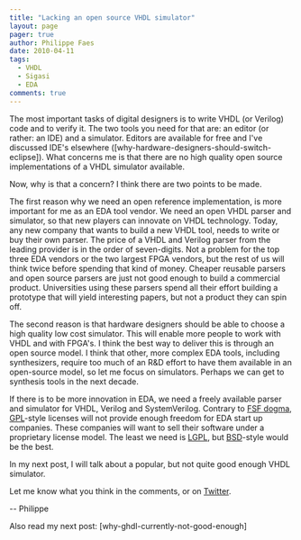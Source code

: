 ```yaml
---
title: "Lacking an open source VHDL simulator"
layout: page 
pager: true
author: Philippe Faes
date: 2010-04-11
tags: 
  - VHDL
  - Sigasi
  - EDA
comments: true
---
```

The most important tasks of digital designers is to write VHDL (or Verilog) code and to verify it. The two tools you need for that are: an editor (or rather: an IDE) and a simulator. Editors are available for free and I've discussed IDE's elsewhere ([why-hardware-designers-should-switch-eclipse]). What concerns me is that there are no high quality open source implementations of a VHDL simulator available. 

Now, why is that a concern? I think there are two points to be made.

The first reason why we need an open reference implementation, is more important for me as an EDA tool vendor. We need an open VHDL parser and simulator, so that new players can innovate on VHDL technology. Today, any new company that wants to build a new VHDL tool, needs to write or buy their own parser. The price of a VHDL and Verilog parser from the leading provider is in the order of seven-digits. Not a problem for the top three EDA vendors or the two largest FPGA vendors, but the rest of us will think twice before spending that kind of money. Cheaper reusable parsers and open source parsers are just not good enough to build a commercial product. Universities using these parsers spend all their effort building a prototype that will yield interesting papers, but not a product they can spin off.

The second reason is that hardware designers should be able to choose a high quality low cost simulator. This will enable more people to work with VHDL and with FPGA's. I think the best way to deliver this is through an open source model. I think that other, more complex EDA tools, including synthesizers, require too much of an R&D effort to have them available in an open-source model, so let me focus on simulators. Perhaps we can get to synthesis tools in the next decade.

If there is to be more innovation in EDA, we need a freely available parser and simulator for VHDL, Verilog and SystemVerilog. Contrary to <a href="http://www.gnu.org/philosophy/free-sw.html">FSF dogma</a>, <a href="http://www.opensource.org/licenses/gpl-license.php">GPL</a>-style licenses will not provide enough freedom for EDA start up companies. These companies will want to sell their software under a proprietary license model. The least we need is <a href="http://www.opensource.org/licenses/lgpl-license.php">LGPL</a>, but <a href="http://www.opensource.org/licenses/bsd-license.php">BSD</a>-style would be the best.

In my next post, I will talk about a popular, but not quite good enough VHDL simulator. 

Let me know what you think in the comments, or on <a href="http://www.twitter.com/sigasi">Twitter</a>.

-- 
Philippe

Also read my next post: [why-ghdl-currently-not-good-enough]
